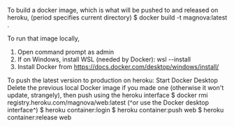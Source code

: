 To build a docker image, which is what will be pushed to and released on heroku,
(period specifies current directory)
    $ docker build -t magnova:latest .


To run that image locally,
1. Open command prompt as admin
2. If on Windows, install WSL (needed by Docker):
    wsl --install
3. Install Docker from https://docs.docker.com/desktop/windows/install/

To push the latest version to production on heroku:
Start Docker Desktop
Delete the previous local Docker image if you made one (otherwise it won't update, strangely), then push using the heroku interface 
    $ docker rmi registry.heroku.com/magnova/web:latest
    (^or use the Docker desktop interface^)
    $ heroku container:login
    $ heroku container:push web
    $ heroku container:release web
